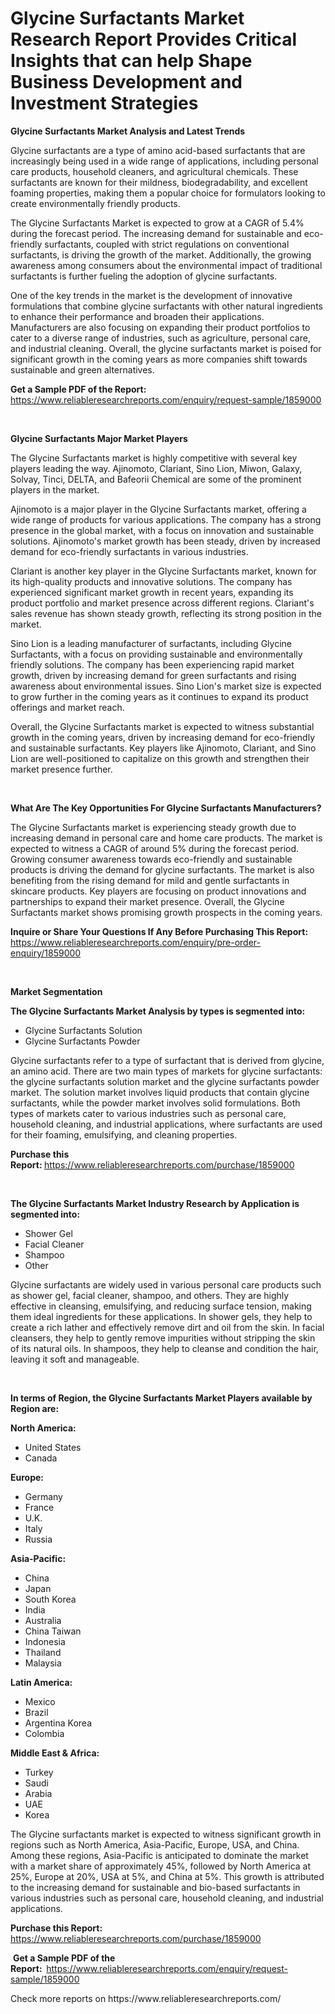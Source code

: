 <p><h1>Glycine Surfactants Market Research Report Provides Critical Insights that can help Shape Business Development and Investment Strategies</h1></p><p><strong>Glycine Surfactants Market Analysis and Latest Trends</strong></p>
<p><p>Glycine surfactants are a type of amino acid-based surfactants that are increasingly being used in a wide range of applications, including personal care products, household cleaners, and agricultural chemicals. These surfactants are known for their mildness, biodegradability, and excellent foaming properties, making them a popular choice for formulators looking to create environmentally friendly products.</p><p>The Glycine Surfactants Market is expected to grow at a CAGR of 5.4% during the forecast period. The increasing demand for sustainable and eco-friendly surfactants, coupled with strict regulations on conventional surfactants, is driving the growth of the market. Additionally, the growing awareness among consumers about the environmental impact of traditional surfactants is further fueling the adoption of glycine surfactants.</p><p>One of the key trends in the market is the development of innovative formulations that combine glycine surfactants with other natural ingredients to enhance their performance and broaden their applications. Manufacturers are also focusing on expanding their product portfolios to cater to a diverse range of industries, such as agriculture, personal care, and industrial cleaning. Overall, the glycine surfactants market is poised for significant growth in the coming years as more companies shift towards sustainable and green alternatives.</p></p>
<p><strong>Get a Sample PDF of the Report:&nbsp;</strong> <a href="https://www.reliableresearchreports.com/enquiry/request-sample/1859000">https://www.reliableresearchreports.com/enquiry/request-sample/1859000</a></p>
<p>&nbsp;</p>
<p><strong>Glycine Surfactants Major Market Players</strong></p>
<p><p>The Glycine Surfactants market is highly competitive with several key players leading the way. Ajinomoto, Clariant, Sino Lion, Miwon, Galaxy, Solvay, Tinci, DELTA, and Bafeorii Chemical are some of the prominent players in the market.</p><p>Ajinomoto is a major player in the Glycine Surfactants market, offering a wide range of products for various applications. The company has a strong presence in the global market, with a focus on innovation and sustainable solutions. Ajinomoto's market growth has been steady, driven by increased demand for eco-friendly surfactants in various industries.</p><p>Clariant is another key player in the Glycine Surfactants market, known for its high-quality products and innovative solutions. The company has experienced significant market growth in recent years, expanding its product portfolio and market presence across different regions. Clariant's sales revenue has shown steady growth, reflecting its strong position in the market.</p><p>Sino Lion is a leading manufacturer of surfactants, including Glycine Surfactants, with a focus on providing sustainable and environmentally friendly solutions. The company has been experiencing rapid market growth, driven by increasing demand for green surfactants and rising awareness about environmental issues. Sino Lion's market size is expected to grow further in the coming years as it continues to expand its product offerings and market reach.</p><p>Overall, the Glycine Surfactants market is expected to witness substantial growth in the coming years, driven by increasing demand for eco-friendly and sustainable surfactants. Key players like Ajinomoto, Clariant, and Sino Lion are well-positioned to capitalize on this growth and strengthen their market presence further.</p></p>
<p>&nbsp;</p>
<p><strong>What Are The Key Opportunities For Glycine Surfactants Manufacturers?</strong></p>
<p><p>The Glycine Surfactants market is experiencing steady growth due to increasing demand in personal care and home care products. The market is expected to witness a CAGR of around 5% during the forecast period. Growing consumer awareness towards eco-friendly and sustainable products is driving the demand for glycine surfactants. The market is also benefiting from the rising demand for mild and gentle surfactants in skincare products. Key players are focusing on product innovations and partnerships to expand their market presence. Overall, the Glycine Surfactants market shows promising growth prospects in the coming years.</p></p>
<p><strong>Inquire or Share Your Questions If Any Before Purchasing This Report:</strong> <a href="https://www.reliableresearchreports.com/enquiry/pre-order-enquiry/1859000">https://www.reliableresearchreports.com/enquiry/pre-order-enquiry/1859000</a></p>
<p>&nbsp;</p>
<p><strong>Market Segmentation</strong></p>
<p><strong>The Glycine Surfactants Market Analysis by types is segmented into:</strong></p>
<p><ul><li>Glycine Surfactants Solution</li><li>Glycine Surfactants Powder</li></ul></p>
<p><p>Glycine surfactants refer to a type of surfactant that is derived from glycine, an amino acid. There are two main types of markets for glycine surfactants: the glycine surfactants solution market and the glycine surfactants powder market. The solution market involves liquid products that contain glycine surfactants, while the powder market involves solid formulations. Both types of markets cater to various industries such as personal care, household cleaning, and industrial applications, where surfactants are used for their foaming, emulsifying, and cleaning properties.</p></p>
<p><strong>Purchase this Report:&nbsp;</strong><a href="https://www.reliableresearchreports.com/purchase/1859000">https://www.reliableresearchreports.com/purchase/1859000</a></p>
<p>&nbsp;</p>
<p><strong>The Glycine Surfactants Market Industry Research by Application is segmented into:</strong></p>
<p><ul><li>Shower Gel</li><li>Facial Cleaner</li><li>Shampoo</li><li>Other</li></ul></p>
<p><p>Glycine surfactants are widely used in various personal care products such as shower gel, facial cleaner, shampoo, and others. They are highly effective in cleansing, emulsifying, and reducing surface tension, making them ideal ingredients for these applications. In shower gels, they help to create a rich lather and effectively remove dirt and oil from the skin. In facial cleansers, they help to gently remove impurities without stripping the skin of its natural oils. In shampoos, they help to cleanse and condition the hair, leaving it soft and manageable.</p></p>
<p>&nbsp;</p>
<p><strong>In terms of Region, the Glycine Surfactants Market Players available by Region are:</strong></p>
<p>
    <p> <strong> North America: </strong>
        <ul>
            <li>United States</li>
            <li>Canada</li>
        </ul>
        </p> 
    <p> <strong> Europe: </strong>
        <ul>
            <li>Germany</li>
            <li>France</li>
            <li>U.K.</li>
            <li>Italy</li>
            <li>Russia</li>
        </ul>
        </p> 
    <p> <strong> Asia-Pacific: </strong>
        <ul>
            <li>China</li>
            <li>Japan</li>
            <li>South Korea</li>
            <li>India</li>
            <li>Australia</li>
            <li>China Taiwan</li>
            <li>Indonesia</li>
            <li>Thailand</li>
            <li>Malaysia</li>
        </ul>
        </p> 
    <p> <strong> Latin America: </strong>
        <ul>
            <li>Mexico</li>
            <li>Brazil</li>
            <li>Argentina Korea</li>
            <li>Colombia</li>
        </ul>
        </p> 
    <p> <strong> Middle East & Africa: </strong>
        <ul>
            <li>Turkey</li>
            <li>Saudi</li>
            <li>Arabia</li>
            <li>UAE</li>
            <li>Korea</li>
        </ul>
    </p>
    </p>
<p><p>The Glycine surfactants market is expected to witness significant growth in regions such as North America, Asia-Pacific, Europe, USA, and China. Among these regions, Asia-Pacific is anticipated to dominate the market with a market share of approximately 45%, followed by North America at 25%, Europe at 20%, USA at 5%, and China at 5%. This growth is attributed to the increasing demand for sustainable and bio-based surfactants in various industries such as personal care, household cleaning, and industrial applications.</p></p>
<p><strong>Purchase this Report: </strong><a href="https://www.reliableresearchreports.com/purchase/1859000">https://www.reliableresearchreports.com/purchase/1859000</a></p>
<p>&nbsp;<strong>Get a Sample PDF of the Report:&nbsp;&nbsp;</strong><a href="https://www.reliableresearchreports.com/enquiry/request-sample/1859000">https://www.reliableresearchreports.com/enquiry/request-sample/1859000</a></p>
<p><strong></strong></p>
<p>Check more reports on https://www.reliableresearchreports.com/</p>